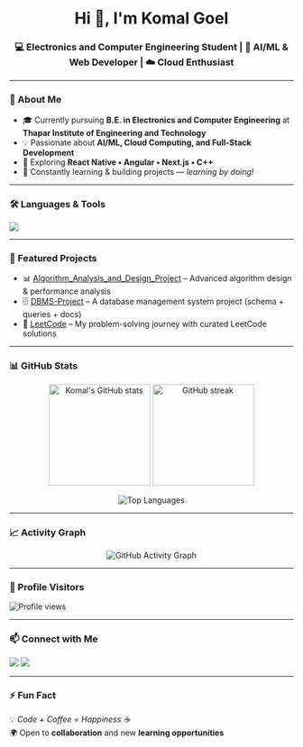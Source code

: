 <h1 align="center">Hi 👋, I'm Komal Goel</h1>
<h3 align="center">💻 Electronics and Computer Engineering Student | 🚀 AI/ML & Web Developer | ☁️ Cloud Enthusiast</h3>

---

### 🌟 About Me
- 🎓 Currently pursuing **B.E. in Electronics and Computer Engineering** at **Thapar Institute of Engineering and Technology**  
- 💡 Passionate about **AI/ML, Cloud Computing, and Full-Stack Development**  
- 🔭 Exploring **React Native • Angular • Next.js • C++**  
- 🌱 Constantly learning & building projects — *learning by doing!*  

---

### 🛠️ Languages & Tools
<p align="left">
  <img src="https://skillicons.dev/icons?i=cpp,python,js,ts,react,nextjs,angular,html,css,nodejs,mysql,git,github,vscode,figma,arduino&perline=8" />
</p>

---

### 📌 Featured Projects
- 📊 [Algorithm_Analysis_and_Design_Project](https://github.com/KomalGoel18/Algorithm_Analysis_and_Design_Project) – Advanced algorithm design & performance analysis  
- 🗄️ [DBMS-Project](https://github.com/KomalGoel18/DBMS-Project) – A database management system project (schema + queries + docs)  
- 🧩 [LeetCode](https://github.com/KomalGoel18/LeetCode) – My problem-solving journey with curated LeetCode solutions  

---

### 📊 GitHub Stats
<p align="center">
  <img src="https://github-readme-stats.vercel.app/api?username=KomalGoel18&show_icons=true&theme=radical" alt="Komal's GitHub stats" height="180" />
  <img src="https://github-readme-streak-stats.herokuapp.com/?user=KomalGoel18&theme=radical" alt="GitHub streak" height="180" />
</p>

<p align="center">
  <img src="https://github-readme-stats.vercel.app/api/top-langs/?username=KomalGoel18&layout=compact&theme=radical" alt="Top Languages" />
</p>

---

### 📈 Activity Graph
<p align="center">
  <img src="https://github-readme-activity-graph.vercel.app/graph?username=KomalGoel18&theme=radical" alt="GitHub Activity Graph" />
</p>

---

### 👀 Profile Visitors
<p align="left">
  <img src="https://komarev.com/ghpvc/?username=KomalGoel18&label=Profile%20Views&color=blueviolet&style=for-the-badge" alt="Profile views" />
</p>

---

### 📫 Connect with Me
<p align="left">
  <a href="https://linkedin.com/in/komal-goel-b9bb4a291" target="_blank"><img src="https://img.shields.io/badge/LinkedIn-0077B5?style=for-the-badge&logo=linkedin&logoColor=white"/></a>
  <a href="mailto:your_email@example.com"><img src="https://img.shields.io/badge/Email-D14836?style=for-the-badge&logo=gmail&logoColor=white"/></a>
</p>

---

### ⚡ Fun Fact
💡 *Code + Coffee = Happiness ☕*  
🌍 Open to **collaboration** and new **learning opportunities**
